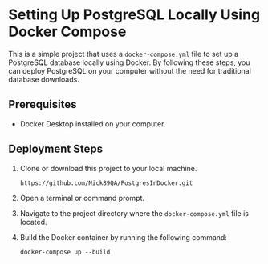 # Setting Up PostgreSQL Locally Using Docker Compose

This is a simple project that uses a `docker-compose.yml` file to set up a PostgreSQL database locally using Docker. By following these steps, you can deploy PostgreSQL on your computer without the need for traditional database downloads.

## Prerequisites

- Docker Desktop installed on your computer.

## Deployment Steps

1. Clone or download this project to your local machine.
   ```shell
   https://github.com/Nick89QA/PostgresInDocker.git

2. Open a terminal or command prompt.

3. Navigate to the project directory where the `docker-compose.yml` file is located.

4. Build the Docker container by running the following command:

   ```shell
   docker-compose up --build
